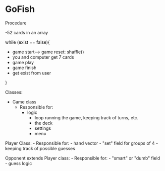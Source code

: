 # GoFish
Procedure

-52 cards in an array

while (exist == false){

- game start--> game reset: shaffle()
- you and computer get 7 cards
- game play
- game finish
- get exist from user

}

Classes:
  - Game class
    - Responsible for: 
      - logic 
        - loop running the game, keeping track of turns, etc.
        - the deck
        - settings
        - menu
       
 Player Class:
      - Responsible for:
        - hand vector
        - "set" field for groups of 4 
        - keeping track of possible guesses
        
 Opponent extends Player class:
      - Responsible for:
         - "smart" or "dumb" field
         - guess logic
         
         
